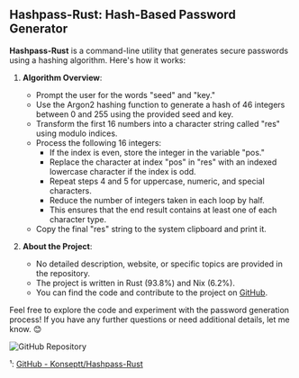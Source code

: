 ## Hashpass-Rust: Hash-Based Password Generator

**Hashpass-Rust** is a command-line utility that generates secure passwords using a hashing algorithm. Here's how it works:

1. **Algorithm Overview**:
   - Prompt the user for the words "seed" and "key."
   - Use the Argon2 hashing function to generate a hash of 46 integers between 0 and 255 using the provided seed and key.
   - Transform the first 16 numbers into a character string called "res" using modulo indices.
   - Process the following 16 integers:
     - If the index is even, store the integer in the variable "pos."
     - Replace the character at index "pos" in "res" with an indexed lowercase character if the index is odd.
     - Repeat steps 4 and 5 for uppercase, numeric, and special characters.
     - Reduce the number of integers taken in each loop by half.
     - This ensures that the end result contains at least one of each character type.
   - Copy the final "res" string to the system clipboard and print it.

2. **About the Project**:
   - No detailed description, website, or specific topics are provided in the repository.
   - The project is written in Rust (93.8%) and Nix (6.2%).
   - You can find the code and contribute to the project on [GitHub](https://github.com/Konseptt/Hashpass-Rust).

Feel free to explore the code and experiment with the password generation process! If you have any further questions or need additional details, let me know. 😊

![GitHub Repository](https://github.com/Konseptt/Hashpass-Rust)

¹: [GitHub - Konseptt/Hashpass-Rust](https://github.com/Konseptt/Hashpass-Rust)
